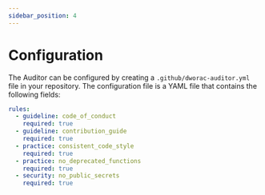 ```yaml
---
sidebar_position: 4
--- 
```


# Configuration

The Auditor can be configured by creating a `.github/dworac-auditor.yml` file in your repository. The configuration file is a YAML file that contains the following fields:

```yml title=".github/dworac-auditor.yml"
rules:
  - guideline: code_of_conduct
    required: true
  - guideline: contribution_guide
    required: true
  - practice: consistent_code_style
    required: true
  - practice: no_deprecated_functions
    required: true
  - security: no_public_secrets
    required: true
```
